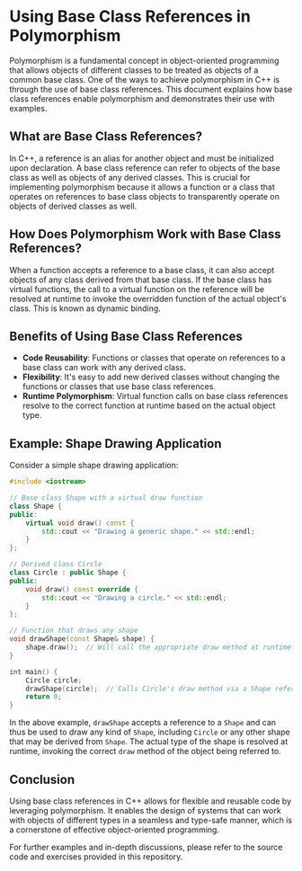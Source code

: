 
# Using Base Class References in Polymorphism

Polymorphism is a fundamental concept in object-oriented programming that allows objects of different classes to be treated as objects of a common base class. One of the ways to achieve polymorphism in C++ is through the use of base class references. This document explains how base class references enable polymorphism and demonstrates their use with examples.

## What are Base Class References?

In C++, a reference is an alias for another object and must be initialized upon declaration. A base class reference can refer to objects of the base class as well as objects of any derived classes. This is crucial for implementing polymorphism because it allows a function or a class that operates on references to base class objects to transparently operate on objects of derived classes as well.

## How Does Polymorphism Work with Base Class References?

When a function accepts a reference to a base class, it can also accept objects of any class derived from that base class. If the base class has virtual functions, the call to a virtual function on the reference will be resolved at runtime to invoke the overridden function of the actual object's class. This is known as dynamic binding.

## Benefits of Using Base Class References

- **Code Reusability**: Functions or classes that operate on references to a base class can work with any derived class.
- **Flexibility**: It's easy to add new derived classes without changing the functions or classes that use base class references.
- **Runtime Polymorphism**: Virtual function calls on base class references resolve to the correct function at runtime based on the actual object type.

## Example: Shape Drawing Application

Consider a simple shape drawing application:

```cpp
#include <iostream>

// Base class Shape with a virtual draw function
class Shape {
public:
    virtual void draw() const {
        std::cout << "Drawing a generic shape." << std::endl;
    }
};

// Derived class Circle
class Circle : public Shape {
public:
    void draw() const override {
        std::cout << "Drawing a circle." << std::endl;
    }
};

// Function that draws any shape
void drawShape(const Shape& shape) {
    shape.draw();  // Will call the appropriate draw method at runtime
}

int main() {
    Circle circle;
    drawShape(circle);  // Calls Circle's draw method via a Shape reference
    return 0;
}
```

In the above example, `drawShape` accepts a reference to a `Shape` and can thus be used to draw any kind of `Shape`, including `Circle` or any other shape that may be derived from `Shape`. The actual type of the shape is resolved at runtime, invoking the correct `draw` method of the object being referred to.

## Conclusion

Using base class references in C++ allows for flexible and reusable code by leveraging polymorphism. It enables the design of systems that can work with objects of different types in a seamless and type-safe manner, which is a cornerstone of effective object-oriented programming.

For further examples and in-depth discussions, please refer to the source code and exercises provided in this repository.
